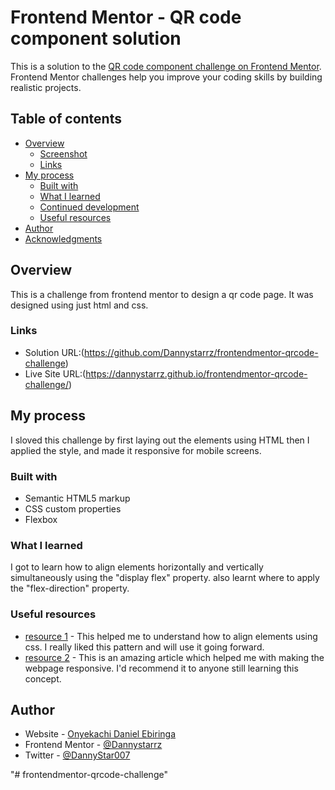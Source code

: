 # Frontend Mentor - QR code component solution

This is a solution to the [QR code component challenge on Frontend Mentor](https://www.frontendmentor.io/challenges/qr-code-component-iux_sIO_H). Frontend Mentor challenges help you improve your coding skills by building realistic projects. 

## Table of contents

- [Overview](#overview)
  - [Screenshot](#screenshot)
  - [Links](#links)
- [My process](#my-process)
  - [Built with](#built-with)
  - [What I learned](#what-i-learned)
  - [Continued development](#continued-development)
  - [Useful resources](#useful-resources)
- [Author](#author)
- [Acknowledgments](#acknowledgments)


## Overview
  This is a challenge from frontend mentor to design a qr code page.
  It was designed using just html and css.

### Links

- Solution URL:(https://github.com/Dannystarrz/frontendmentor-qrcode-challenge)
- Live Site URL:(https://dannystarrz.github.io/frontendmentor-qrcode-challenge/)

## My process
  I sloved this challenge by first laying out the elements using HTML
  then I applied the style, and made it responsive for mobile screens.

### Built with

- Semantic HTML5 markup
- CSS custom properties
- Flexbox


### What I learned

I got to learn how to align elements horizontally and vertically simultaneously using the "display flex" property. also learnt where to apply the "flex-direction" property.


### Useful resources

- [resource 1](https://www.freecodecamp.org/news/how-to-center-anything-with-css-align-a-div-text-and-more/) - This helped me to understand how to align elements using css. I really liked this pattern and will use it going forward.
- [resource 2](https://www.w3schools.com/css/css_rwd_mediaqueries.asp) - This is an amazing article which helped me with making the webpage responsive. I'd recommend it to anyone still learning this concept.

## Author

- Website - [Onyekachi Daniel Ebiringa](https://dannystarrz.github.io/frontendmentor-qrcode-challenge/)
- Frontend Mentor - [@Dannystarrz](https://www.frontendmentor.io/profile/Dannystarrz)
- Twitter - [@DannyStar007](https://twitter.com/DannyStar007)

"# frontendmentor-qrcode-challenge" 
